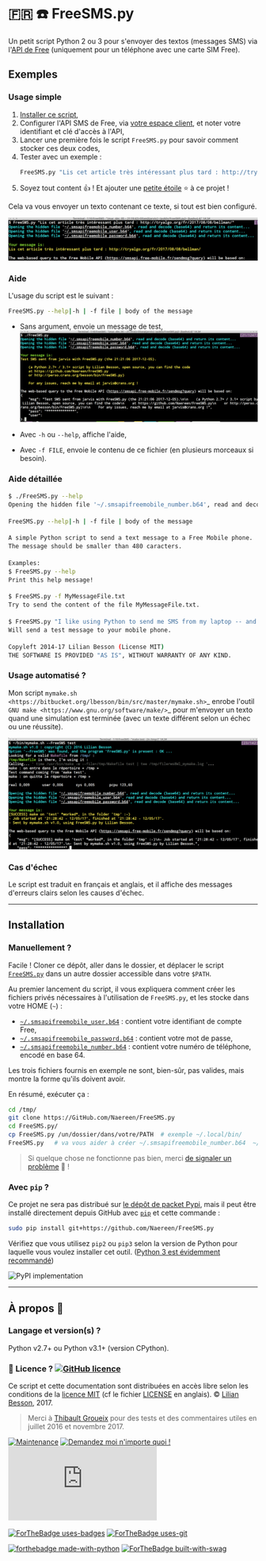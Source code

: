 # :fr: :phone: FreeSMS.py

Un petit script Python 2 ou 3 pour s'envoyer des textos (messages SMS) via l'[API de Free](https://mobile.free.fr/moncompte/index.php?page=options&show=20) (uniquement pour un téléphone avec une carte SIM Free).

## Exemples
### Usage simple
1. [Installer ce script](#Installation),
2. Configurer l'API SMS de Free, via [votre espace client](https://mobile.free.fr/moncompte/index.php?page=options&show=20), et noter votre identifiant et clé d'accès à l'API,
3. Lancer une première fois le script `FreeSMS.py` pour savoir comment stocker ces deux codes,
4. Tester avec un exemple :
    ```bash
    FreeSMS.py "Lis cet article très intéressant plus tard : http://tryalgo.org/fr/2017/08/08/bellman/"
    ```
5. Soyez tout content :+1: ! Et ajouter une [petite étoile](https://github.com/Naereen/FreeSMS.py/stargazers) :star: à ce projet !

Cela va vous envoyer un texto contenant ce texte, si tout est bien configuré.

![screenshots/example1.png](screenshots/example1.png)

### Aide
L'usage du script est le suivant :

```bash
FreeSMS.py --help|-h | -f file | body of the message
```

- Sans argument, envoie un message de test,
  ![screenshots/example2.png](screenshots/example2.png)

- Avec `-h` ou `--help`, affiche l'aide,
- Avec `-f FILE`, envoie le contenu de ce fichier (en plusieurs morceaux si besoin).

### Aide détaillée
```bash
$ ./FreeSMS.py --help
Opening the hidden file '~/.smsapifreemobile_number.b64', read and decode (base64) and return its content...

FreeSMS.py --help|-h | -f file | body of the message

A simple Python script to send a text message to a Free Mobile phone.
The message should be smaller than 480 caracters.

Examples:
$ FreeSMS.py --help
Print this help message!

$ FreeSMS.py -f MyMessageFile.txt
Try to send the content of the file MyMessageFile.txt.

$ FreeSMS.py "I like using Python to send me SMS from my laptop -- and it's free thanks to Free !"
Will send a test message to your mobile phone.

Copyleft 2014-17 Lilian Besson (License MIT)
THE SOFTWARE IS PROVIDED "AS IS", WITHOUT WARRANTY OF ANY KIND.
```

### Usage automatisé ?
Mon script `mymake.sh <https://bitbucket.org/lbesson/bin/src/master/mymake.sh>`_ enrobe l'outil `GNU make <https://www.gnu.org/software/make/>`_ pour m'envoyer un texto quand une simulation est terminée (avec un texte différent selon un échec ou une réussite).

  ![screenshots/example3.png](screenshots/example3.png)


### Cas d'échec
Le script est traduit en français et anglais, et il affiche des messages d'erreurs clairs selon les causes d'échec.

----

## Installation
### Manuellement ?

Facile !
Cloner ce dépôt, aller dans le dossier, et déplacer le script [`FreeSMS.py`](FreeSMS.py) dans un autre dossier accessible dans votre `$PATH`.

Au premier lancement du script, il vous expliquera comment créer les fichiers privés nécessaires à l'utilisation de `FreeSMS.py`, et les stocke dans votre HOME (`~`) :

- [`~/.smsapifreemobile_user.b64`](.smsapifreemobile_user.b64) : contient votre identifiant de compte Free,
- [`~/.smsapifreemobile_password.b64`](.smsapifreemobile_password.b64) : contient votre mot de passe,
- [`~/.smsapifreemobile_number.b64`](.smsapifreemobile_number.b64) : contient votre numéro de téléphone, encodé en base 64.

Les trois fichiers fournis en exemple ne sont, bien-sûr, pas valides, mais montre la forme qu'ils doivent avoir.

En résumé, exécuter ça :

```bash
cd /tmp/
git clone https://GitHub.com/Naereen/FreeSMS.py
cd FreeSMS.py/
cp FreeSMS.py /un/dossier/dans/votre/PATH  # exemple ~/.local/bin/
FreeSMS.py   # va vous aider à créer ~/.smsapifreemobile_number.b64  ~/.smsapifreemobile_password.b64  ~/.smsapifreemobile_user.b64
```

> Si quelque chose ne fonctionne pas bien, merci [de signaler un problème](https://github.com/Naereen/FreeSMS.py/issues/new) :clap: !

### Avec `pip` ?
Ce projet ne sera pas distribué sur [le dépôt de packet Pypi](https://pypi.org/), mais il peut être installé directement depuis GitHub avec [`pip`](http://pip.pypa.io/) et cette commande :

```bash
sudo pip install git+https://github.com/Naereen/FreeSMS.py
```

Vérifiez que vous utilisez `pip2` ou `pip3` selon la version de Python pour laquelle vous voulez installer cet outil.  ([Python 3 est évidemment recommandé](https://pythonclock.org/))

![PyPI implementation](https://img.shields.io/pypi/implementation/lempel_ziv_complexity.svg)

----

## À propos :notebook:
### Langage et version(s) ?
Python v2.7+ ou Python v3.1+ (version CPython).

### :scroll: Licence ? [![GitHub licence](https://img.shields.io/github/license/Naereen/FreeSMS.py.svg)](https://github.com/Naereen/badges/blob/master/LICENSE)
Ce script et cette documentation sont distribuées en accès libre selon les conditions de la [licence MIT](https://lbesson.mit-license.org/) (cf le fichier [LICENSE](LICENSE) en anglais).
© [Lilian Besson](https://GitHub.com/Naereen), 2017.

> Merci à [Thibault Groueix](https://github.com/ThibaultGROUEIX) pour des tests et des commentaires utiles en juillet 2016 et novembre 2017.

[![Maintenance](https://img.shields.io/badge/Maintained%3F-yes-green.svg)](https://GitHub.com/Naereen/FreeSMS.py/graphs/commit-activity)
[![Demandez moi n'importe quoi !](https://img.shields.io/badge/Demandez%20moi-n'%20importe%20quoi-1abc9c.svg)](https://GitHub.com/Naereen/ama.fr)
[![Analytics](https://ga-beacon.appspot.com/UA-38514290-17/github.com/Naereen/FreeSMS.py/README.md?pixel)](https://GitHub.com/Naereen/FreeSMS.py/)

[![ForTheBadge uses-badges](http://ForTheBadge.com/images/badges/uses-badges.svg)](http://ForTheBadge.com)
[![ForTheBadge uses-git](http://ForTheBadge.com/images/badges/uses-git.svg)](https://GitHub.com/)

[![forthebadge made-with-python](http://ForTheBadge.com/images/badges/made-with-python.svg)](https://www.python.org/)
[![ForTheBadge built-with-swag](http://ForTheBadge.com/images/badges/built-with-swag.svg)](https://GitHub.com/Naereen/)
